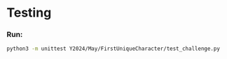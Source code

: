 # Testing

### Run:
```sh
python3 -m unittest Y2024/May/FirstUniqueCharacter/test_challenge.py
```

